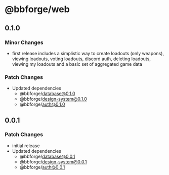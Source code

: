 # @bbforge/web

## 0.1.0

### Minor Changes

- first release includes a simplistic way to create loadouts (only weapons), viewing loadouts, voting loadouts, discord auth, deleting loadouts, viewing my loadouts and a basic set of aggregated game data

### Patch Changes

- Updated dependencies
  - @bbforge/database@0.1.0
  - @bbforge/design-system@0.1.0
  - @bbforge/auth@0.1.0

## 0.0.1

### Patch Changes

- initial release
- Updated dependencies
  - @bbforge/database@0.0.1
  - @bbforge/design-system@0.0.1
  - @bbforge/auth@0.0.1
